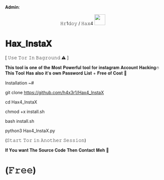 𝐀𝐝𝐦𝐢𝐧:
<p align="center">
𝙷𝚛1𝚍𝚘𝚢 / 𝙷𝚊𝚡4  <img src="https://emojis.slackmojis.com/emojis/images/1588315024/8823/hyperkitty.gif" width="35px"></i></b></h2>


# 𝐇𝐚𝐱_𝐈𝐧𝐬𝐭𝐚𝐗
[ 𝚄𝚜𝚎 𝚃𝚘𝚛 𝙸𝚗 𝙱𝚊𝚐𝚛𝚘𝚞𝚗𝚍 ⚠️ ]

𝐓𝐡𝐢𝐬 𝐭𝐨𝐨𝐥 𝐢𝐬 𝐨𝐧𝐞 𝐨𝐟 𝐭𝐡𝐞 𝐌𝐨𝐬𝐭 𝐏𝐨𝐰𝐞𝐫𝐟𝐮𝐥 𝐭𝐨𝐨𝐥 𝐟𝐨𝐫 𝐢𝐧𝐬𝐭𝐚𝐠𝐫𝐚𝐦 𝐀𝐜𝐜𝐨𝐮𝐧𝐭 𝐇𝐚𝐜𝐤𝐢𝐧𝐠🔥
𝐓𝐡𝐢𝐬 𝐓𝐨𝐨𝐥 𝐇𝐚𝐬 𝐚𝐥𝐬𝐨 𝐢𝐭'𝐬 𝐨𝐰𝐧 𝐏𝐚𝐬𝐬𝐰𝐨𝐫𝐝 𝐋𝐢𝐬𝐭 + 𝐅𝐫𝐞𝐞 𝐨𝐟 𝐂𝐨𝐬𝐭 🎯


Installation ~#

 git clone https://github.com/h4x3r1/Hax4_InstaX

 cd Hax4_InstaX
 
 chmod +x install.sh

 bash install.sh

 python3 Hax4_InstaX.py

(𝚂𝚝𝚊𝚛𝚝 𝚃𝚘𝚛 𝚒𝚗 𝙰𝚗𝚘𝚝𝚑𝚎𝚛 𝚂𝚎𝚜𝚜𝚒𝚘𝚗)

𝐈𝐟 𝐘𝐨𝐮 𝐰𝐚𝐧𝐭 𝐓𝐡𝐞 𝐒𝐨𝐮𝐫𝐜𝐞 𝐂𝐨𝐝𝐞 𝐓𝐡𝐞𝐧 𝐂𝐨𝐧𝐭𝐚𝐜𝐭 𝐌𝐞𝐡 💫
# (𝙵𝚛𝚎𝚎)
